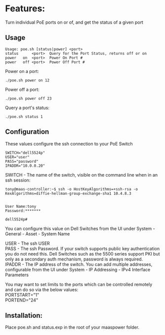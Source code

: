 # Features:
Turn individual PoE ports on or of, and get the status of a given port

## Usage

	Usage: poe.sh [status|power] <port>
	status		<port>	Query for the Port Status, returns off or on
	power	on	<port>	Power On Port #
	power	off	<port>	Power Off Port #

Power on a port:
```
./poe.sh power on 12
```
Power off a port:
```
./poe.sh power off 23
```
Query a port's status: 
```
./poe.sh status 1
```

## Configuration

These values configure the ssh connection to your PoE Switch
```
SWITCH="dell5524p"
USER="user"
PASS="password"
IPADDR="10.0.0.20"
```

SWITCH - The name of the switch, visible on the command line when in an ssh session:
```
tony@maas-controller:~$ ssh -o HostKeyAlgorithms=+ssh-rsa -o KexAlgorithms=diffie-hellman-group-exchange-sha1 10.4.8.3
 

User Name:tony
Password:*******

dell5524p#
```
You can configure this value on Dell Switches from the UI under System - General - Asset - System Name

USER - The ssh USER  
PASS - The ssh Password. If your switch supports public key authentication you do not need this. Dell Switches such as the 5500 series support PKI but only as a secondary auth mechanism, password is always required.  
IPADDR - The IP address of the switch. You can add multiple addresses, configurable from the UI under System - IP Addressing - IPv4 Interface Parameters  

You may want to set limits to the ports which can be controlled remotely and can do so via the below values:  
PORTSTART="1"  
PORTEND="24"  


## Installation:
Place poe.sh and status.exp in the root of your maaspower folder. 

